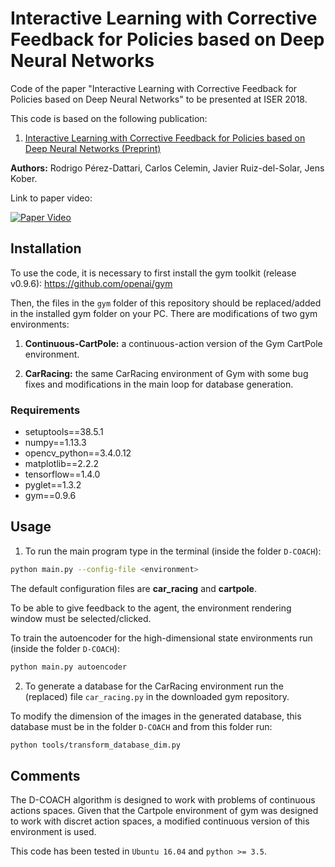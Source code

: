 # Interactive Learning with Corrective Feedback for Policies based on Deep Neural Networks
Code of the paper "Interactive Learning with Corrective Feedback for Policies based on Deep Neural Networks" to be presented at ISER 2018.

This code is based on the following publication:
1. [Interactive Learning with Corrective Feedback for Policies based on Deep Neural Networks (Preprint)](https://arxiv.org/abs/1810.00466) 

**Authors:** Rodrigo Pérez-Dattari, Carlos Celemin, Javier Ruiz-del-Solar, Jens Kober.

Link to paper video:

[![Paper Video](https://img.youtube.com/vi/vcEtuRrRIe4/0.jpg)](https://www.youtube.com/watch?v=vcEtuRrRIe4)

## Installation

To use the code, it is necessary to first install the gym toolkit (release v0.9.6): https://github.com/openai/gym

Then, the files in the `gym` folder of this repository should be replaced/added in the installed gym folder on your PC. There are modifications of two gym environments:

1. **Continuous-CartPole:** a continuous-action version of the Gym CartPole environment.

2. **CarRacing:** the same CarRacing environment of Gym with some bug fixes and modifications in the main loop for database generation.

### Requirements
* setuptools==38.5.1
* numpy==1.13.3
* opencv_python==3.4.0.12
* matplotlib==2.2.2
* tensorflow==1.4.0
* pyglet==1.3.2
* gym==0.9.6

## Usage

1. To run the main program type in the terminal (inside the folder `D-COACH`):

```bash 
python main.py --config-file <environment>
```
The default configuration files are **car_racing** and **cartpole**.

To be able to give feedback to the agent, the environment rendering window must be selected/clicked.

To train the autoencoder for the high-dimensional state environments run (inside the folder `D-COACH`):

```bash 
python main.py autoencoder
```
2. To generate a database for the CarRacing environment run the (replaced) file `car_racing.py` in the downloaded gym repository.

To modify the dimension of the images in the generated database, this database must be in the folder `D-COACH` and from this folder run:

```bash 
python tools/transform_database_dim.py
```

## Comments

The D-COACH algorithm is designed to work with problems of continuous actions spaces. Given that the Cartpole environment of gym was designed to work with discret action spaces, a modified continuous version of this environment is used.

This code has been tested in `Ubuntu 16.04` and `python >= 3.5`.

